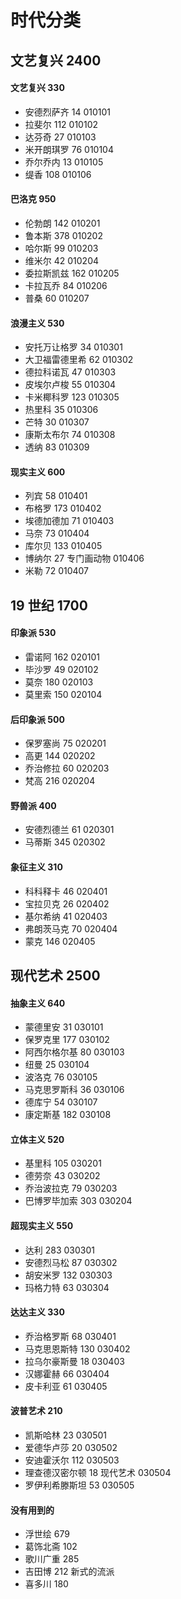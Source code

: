 # 时代分类

## 文艺复兴 2400

#### 文艺复兴 330

- 安德烈萨齐 14 010101
- 拉斐尔 112 010102
- 达芬奇 27 010103
- 米开朗琪罗 76 010104
- 乔尔乔内 13 010105
- 缇香 108 010106

#### 巴洛克 950

- 伦勃朗 142 010201
- 鲁本斯 378 010202
- 哈尔斯 99 010203
- 维米尔 42 010204
- 委拉斯凯兹 162 010205
- 卡拉瓦乔 84 010206
- 普桑 60 010207

#### 浪漫主义 530

- 安托万让格罗 34 010301
- 大卫福雷德里希 62 010302
- 德拉科诺瓦 47 010303
- 皮埃尔卢梭 55 010304
- 卡米椰科罗 123 010305
- 热里科 35 010306
- 芒特 30 010307
- 康斯太布尔 74 010308
- 透纳 83 010309

#### 现实主义 600

- 列宾 58 010401
- 布格罗 173 010402
- 埃德加德加 71 010403
- 马奈 73 010404
- 库尔贝 133 010405
- 博纳尔 27 专门画动物 010406
- 米勒 72 010407

## 19 世纪 1700

#### 印象派 530

- 雷诺阿 162 020101
- 毕沙罗 49 020102
- 莫奈 180 020103
- 莫里索 150 020104

#### 后印象派 500

- 保罗塞尚 75 020201
- 高更 144 020202
- 乔治修拉 60 020203
- 梵高 216 020204

#### 野兽派 400

- 安德烈德兰 61 020301
- 马蒂斯 345 020302

#### 象征主义 310

- 科科释卡 46 020401
- 宝拉贝克 26 020402
- 基尔希纳 41 020403
- 弗朗茨马克 70 020404
- 蒙克 146 020405

## 现代艺术 2500

#### 抽象主义 640

- 蒙德里安 31 030101
- 保罗克里 177 030102
- 阿西尔格尔基 80 030103
- 纽曼 25 030104
- 波洛克 76 030105
- 马克思罗斯科 36 030106
- 德库宁 54 030107
- 康定斯基 182 030108

#### 立体主义 520

- 基里科 105 030201
- 德劳奈 43 030202
- 乔治波拉克 79 030203
- 巴博罗毕加索 303 030204

#### 超现实主义 550

- 达利 283 030301
- 安德烈马松 87 030302
- 胡安米罗 132 030303
- 玛格力特 63 030304

#### 达达主义 330

- 乔治格罗斯 68 030401
- 马克思恩斯特 130 030402
- 拉乌尔豪斯曼 18 030403
- 汉娜霍赫 66 030404
- 皮卡利亚 61 030405

#### 波普艺术 210

- 凯斯哈林 23 030501
- 爱德华卢莎 20 030502
- 安迪霍沃尔 112 030503
- 理查德汉密尔顿 18 现代艺术 030504
- 罗伊利希滕斯坦 53 030505

#### 没有用到的

- 浮世绘 679
- 葛饰北斋 102
- 歌川广重 285
- 吉田博 212 新式的流派
- 喜多川 180
